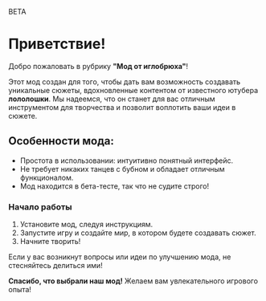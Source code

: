 BETA
# Приветствие!

Добро пожаловать в рубрику **"Мод от иглобрюха"**!

Этот мод создан для того, чтобы дать вам возможность создавать уникальные сюжеты, вдохновленные контентом от известного ютубера **лололошки**. Мы надеемся, что он станет для вас отличным инструментом для творчества и позволит воплотить ваши идеи в сюжете.

## Особенности мода:

- Простота в использовании: интуитивно понятный интерфейс.
- Не требует никаких танцев с бубном и обладает отличным функционалом.
- Мод находится в бета-тесте, так что не судите строго!

### Начало работы

1. Установите мод, следуя инструкциям.
2. Запустите игру и создайте мир, в котором будете создавать сюжет.
3. Начните творить!

Если у вас возникнут вопросы или идеи по улучшению мода, не стесняйтесь делиться ими!

**Спасибо, что выбрали наш мод!** Желаем вам увлекательного игрового опыта!
